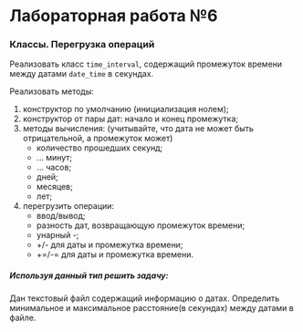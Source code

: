 ﻿# Лабораторная работа №6
### Классы. Перегрузка операций
Реализовать класс `time_interval`, содержащий промежуток времени между датами `date_time` в секундах. 

Реализовать методы:
1. конструктор по умолчанию (инициализация нолем);
2. конструктор от пары дат: начало и конец промежутка;
3. методы вычисления: (учитывайте, что дата не может быть отрицательной, а промежуток может)
   * количество прошедших секунд;
   * ... минут;
   * ... часов; 
   * дней;
   * месяцев;
   * лет;
4. перегрузить операции:
   * ввод/вывод;
   * разность дат, возвращающую промежуток времени;
   * унарный -;
   * +/- для даты и промежутка времени;
   * +=/-= для даты и промежутка времени.

##### Используя данный тип решить задачу:
Дан текстовый файл содержащий информацию о датах. Определить минимальное и максимальное расстояние(в секундах) между датами в файле.